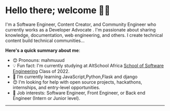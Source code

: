 # Hello there; welcome 👋🏾


I'm a Software Engineer, Content Creator, and Community Engineer who currently works as a Developer Advocate . I'm passionate about sharing knowledge, documentation, web engineering, and others. I create technical content build technical communities...

**Here's a quick summary about me**:

- 😊 Pronouns: mahmuuud
- 💡 Fun fact: I'm currently studying at AltSchool Africa [School of Software Engineering](https://altschoolafrica.com/schools/engineering) Class of 2022.
- 🌱 I’m currently learning JavaScript,Python,Flask and django
- 😊 I’m looking for help with open source projects, hackathons, internships, and entry-level opportunities.
- 💼 Job interests: Software Engineer, Front Engineer, or Back end Engineer (Intern or Junior level).

---

